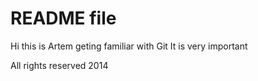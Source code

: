 #  README file
Hi this is Artem geting familiar with Git
It is very important



All rights reserved 2014
